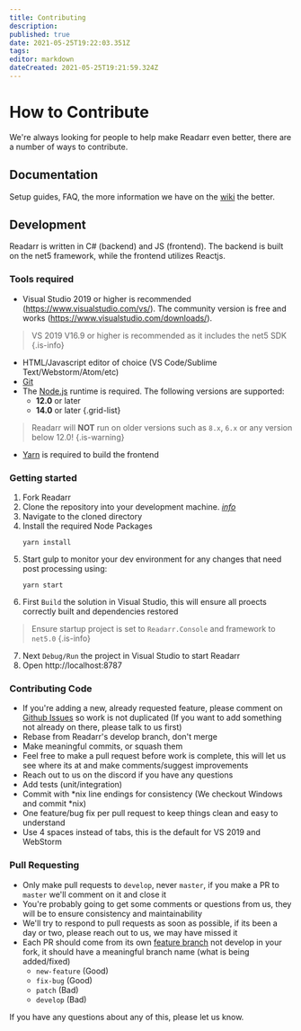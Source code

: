 ```yaml
---
title: Contributing
description: 
published: true
date: 2021-05-25T19:22:03.351Z
tags: 
editor: markdown
dateCreated: 2021-05-25T19:21:59.324Z
---
```


# How to Contribute

We're always looking for people to help make Readarr even better, there are a number of ways to contribute.

## Documentation
Setup guides, FAQ, the more information we have on the [wiki](https://wiki.servarr.com/Readarr) the better.

## Development

Readarr is written in C# (backend) and JS (frontend). The backend is built on the net5 framework, while the frontend utilizes Reactjs. 

### Tools required
- Visual Studio 2019 or higher is recommended (https://www.visualstudio.com/vs/).  The community version is free and works (https://www.visualstudio.com/downloads/).
> VS 2019 V16.9 or higher is recommended as it includes the net5 SDK
{.is-info}

- HTML/Javascript editor of choice (VS Code/Sublime Text/Webstorm/Atom/etc)
- [Git](https://git-scm.com/downloads)
- The [Node.js](https://nodejs.org/) runtime is required. The following versions are supported:
  - **12.0** or later
  - **14.0** or later
{.grid-list}

> Readarr will **NOT** run on older versions such as `8.x`, `6.x` or any version below 12.0!
{.is-warning}
- [Yarn](https://yarnpkg.com/) is required to build the frontend

### Getting started

1. Fork Readarr
1. Clone the repository into your development machine. [*info*](https://docs.github.com/en/github/creating-cloning-and-archiving-repositories/cloning-a-repository-from-github)
1. Navigate to the cloned directory
1. Install the required Node Packages 
   ```
   yarn install
   ```
1. Start gulp to monitor your dev environment for any changes that need post processing using:
   ```
   yarn start
   ``` 
1. First `Build` the solution in Visual Studio, this will ensure all proects correctly built and dependencies restored
> Ensure startup project is set to `Readarr.Console` and    framework to `net5.0`
{.is-info}

7. Next `Debug/Run` the project in Visual Studio to start Readarr
8. Open http://localhost:8787

### Contributing Code
- If you're adding a new, already requested feature, please comment on [Github Issues](https://github.com/Readarr/Readarr/issues "Github Issues") so work is not duplicated (If you want to add something not already on there, please talk to us first)
- Rebase from Readarr's develop branch, don't merge
- Make meaningful commits, or squash them
- Feel free to make a pull request before work is complete, this will let us see where its at and make comments/suggest improvements
- Reach out to us on the discord if you have any questions
- Add tests (unit/integration)
- Commit with *nix line endings for consistency (We checkout Windows and commit *nix)
- One feature/bug fix per pull request to keep things clean and easy to understand
- Use 4 spaces instead of tabs, this is the default for VS 2019 and WebStorm

### Pull Requesting
- Only make pull requests to `develop`, never `master`, if you make a PR to `master` we'll comment on it and close it
- You're probably going to get some comments or questions from us, they will be to ensure consistency and maintainability
- We'll try to respond to pull requests as soon as possible, if its been a day or two, please reach out to us, we may have missed it
- Each PR should come from its own [feature branch](http://martinfowler.com/bliki/FeatureBranch.html) not develop in your fork, it should have a meaningful branch name (what is being added/fixed)
  - `new-feature` (Good)
  - `fix-bug` (Good)
  - `patch` (Bad)
  - `develop` (Bad)

If you have any questions about any of this, please let us know.

